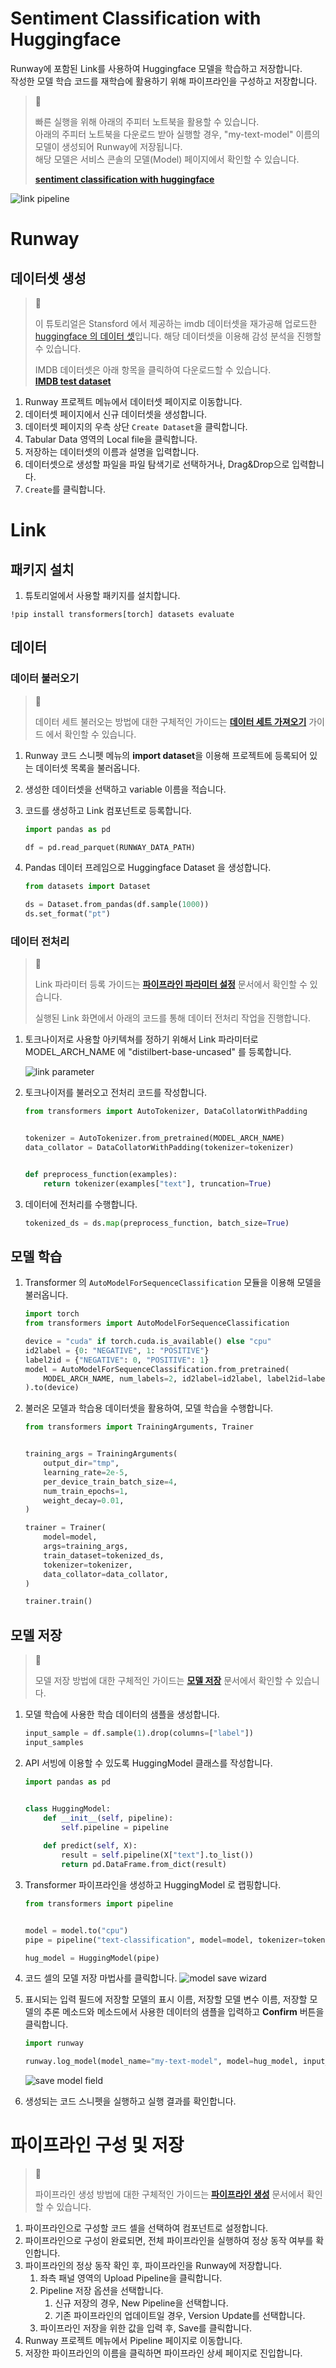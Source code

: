 # Sentiment Classification with Huggingface

Runway에 포함된 Link를 사용하여 Huggingface 모델을 학습하고 저장합니다.  
작성한 모델 학습 코드를 재학습에 활용하기 위해 파이프라인을 구성하고 저장합니다.

> 📘 
> 
> 빠른 실행을 위해 아래의 주피터 노트북을 활용할 수 있습니다.  
> 아래의 주피터 노트북을 다운로드 받아 실행할 경우, "my-text-model" 이름의 모델이 생성되어 Runway에 저장됩니다.  
> 해당 모델은 서비스 콘솔의 모델(Model) 페이지에서 확인할 수 있습니다.
> 
> **[sentiment classification with huggingface](https://drive.google.com/uc?export=download&id=1lbONDH69PuaJXrlxed3P6UlCfLAWaoqo)**

![link pipeline](image/link_pipeline.png)


# Runway

## 데이터셋 생성

> 📘 
> 
> 이 튜토리얼은 Stansford 에서 제공하는 imdb 데이터셋을 재가공해 업로드한 [huggingface 의 데이터 셋](https://huggingface.co/datasets/imdb/tree/refs%2Fconvert%2Fparquet/plain_text)입니다. 해당 데이터셋을 이용해 감성 분석을 진행할 수 있습니다.
>
> IMDB 데이터셋은 아래 항목을 클릭하여 다운로드할 수 있습니다.  
> **[IMDB test dataset](https://drive.google.com/uc?export=download&id=1QlIzPfOw_b0xXnXM6rxnW3Vbr-VDm0At)**

1. Runway 프로젝트 메뉴에서 데이터셋 페이지로 이동합니다.
2. 데이터셋 페이지에서 신규 데이터셋을 생성합니다.
3. 데이터셋 페이지의 우측 상단 `Create Dataset`을 클릭합니다.
4. Tabular Data 영역의 Local file을 클릭합니다.
5. 저장하는 데이터셋의 이름과 설명을 입력합니다.
6. 데이터셋으로 생성할 파일을 파일 탐색기로 선택하거나, Drag&Drop으로 입력합니다.
7. `Create`를 클릭합니다.

# Link

## 패키지 설치

1. 튜토리얼에서 사용할 패키지를 설치합니다.

```Text Python
!pip install transformers[torch] datasets evaluate
```

## 데이터

### 데이터 불러오기

> 📘 
> 
> 데이터 세트 불러오는 방법에 대한 구체적인 가이드는 **[데이터 세트 가져오기](https://docs.mrxrunway.ai/docs/데이터-세트-가져오기)** 가이드 에서 확인할 수 있습니다.

1. Runway 코드 스니펫 메뉴의 **import dataset**을 이용해 프로젝트에 등록되어 있는 데이터셋 목록을 불러옵니다.
2. 생성한 데이터셋을 선택하고 variable 이름을 적습니다.
3. 코드를 생성하고 Link 컴포넌트로 등록합니다.

    ```python
    import pandas as pd

    df = pd.read_parquet(RUNWAY_DATA_PATH)
    ```
4. Pandas 데이터 프레임으로 Huggingface Dataset 을 생성합니다.

    ```python
    from datasets import Dataset

    ds = Dataset.from_pandas(df.sample(1000))
    ds.set_format("pt")
    ```

### 데이터 전처리

> 📘 
> 
> Link 파라미터 등록 가이드는 **[파이프라인 파라미터 설정](https://dash.readme.com/project/makinarocks-runway/docs/파이프라인-파라미터-설정)** 문서에서 확인할 수 있습니다.
> 
> 실행된 Link 화면에서 아래의 코드를 통해 데이터 전처리 작업을 진행합니다.

1. 토크나이저로 사용할 아키텍쳐를 정하기 위해서 Link 파라미터로 MODEL_ARCH_NAME 에 "distilbert-base-uncased" 를 등록합니다.

    ![link parameter](image/link_parameter.png)

2. 토크나이저를 불러오고 전처리 코드를 작성합니다.

    ```python
    from transformers import AutoTokenizer, DataCollatorWithPadding


    tokenizer = AutoTokenizer.from_pretrained(MODEL_ARCH_NAME)
    data_collator = DataCollatorWithPadding(tokenizer=tokenizer)


    def preprocess_function(examples):
        return tokenizer(examples["text"], truncation=True)
    ```

3. 데이터에 전처리를 수행합니다.

    ```python
    tokenized_ds = ds.map(preprocess_function, batch_size=True)
    ```

## 모델 학습

1. Transformer 의 `AutoModelForSequenceClassification` 모듈을 이용해 모델을 불러옵니다.

    ```python
    import torch
    from transformers import AutoModelForSequenceClassification

    device = "cuda" if torch.cuda.is_available() else "cpu"
    id2label = {0: "NEGATIVE", 1: "POSITIVE"}
    label2id = {"NEGATIVE": 0, "POSITIVE": 1}
    model = AutoModelForSequenceClassification.from_pretrained(
        MODEL_ARCH_NAME, num_labels=2, id2label=id2label, label2id=label2id
    ).to(device)
    ```
2. 불러온 모델과 학습용 데이터셋을 활용하여, 모델 학습을 수행합니다.

    ```python
    from transformers import TrainingArguments, Trainer


    training_args = TrainingArguments(
        output_dir="tmp",
        learning_rate=2e-5,
        per_device_train_batch_size=4,
        num_train_epochs=1,
        weight_decay=0.01,
    )

    trainer = Trainer(
        model=model,
        args=training_args,
        train_dataset=tokenized_ds,
        tokenizer=tokenizer,
        data_collator=data_collator,
    )

    trainer.train()
    ```

## 모델 저장

> 📘 
> 
> 모델 저장 방법에 대한 구체적인 가이드는 **[모델 저장](https://docs.mrxrunway.ai/docs/%EB%AA%A8%EB%8D%B8-%EC%A0%80%EC%9E%A5)** 문서에서 확인할 수 있습니다.

1. 모델 학습에 사용한 학습 데이터의 샘플을 생성합니다.

    ```python
    input_sample = df.sample(1).drop(columns=["label"])
    input_samples
    ```
2. API 서빙에 이용할 수 있도록 HuggingModel 클래스를 작성합니다.

    ```python
    import pandas as pd


    class HuggingModel:
        def __init__(self, pipeline):
            self.pipeline = pipeline
        
        def predict(self, X):
            result = self.pipeline(X["text"].to_list())
            return pd.DataFrame.from_dict(result)
    ```
3. Transformer 파이프라인을 생성하고 HuggingModel 로 랩핑합니다.

    ```python
    from transformers import pipeline


    model = model.to("cpu")
    pipe = pipeline("text-classification", model=model, tokenizer=tokenizer)

    hug_model = HuggingModel(pipe)
    ```
4. 코드 셀의 모델 저장 마법사를 클릭합니다.
    ![model save wizard](image/model_save_wizard.png)

5. 표시되는 입력 필드에 저장할 모델의 표시 이름, 저장할 모델 변수 이름, 저장할 모델의 추론 메소드와 메소드에서 사용한 데이터의 샘플을 입력하고 **Confirm** 버튼을 클릭합니다.  

    ```python
    import runway

    runway.log_model(model_name="my-text-model", model=hug_model, input_samples={"predict": input_sample})
    ```

    ![save model field](image/save_model_field.png)

6. 생성되는 코드 스니펫을 실행하고 실행 결과를 확인합니다.

# 파이프라인 구성 및 저장

> 📘 
> 
> 파이프라인 생성 방법에 대한 구체적인 가이드는 **[파이프라인 생성](https://docs.mrxrunway.ai/docs/파이프라인-생성)** 문서에서 확인할 수 있습니다.

1. 파이프라인으로 구성할 코드 셀을 선택하여 컴포넌트로 설정합니다.
2. 파이프라인으로 구성이 완료되면, 전체 파이프라인을 실행하여 정상 동작 여부를 확인합니다.
3. 파이프라인의 정상 동작 확인 후, 파이프라인을 Runway에 저장합니다.
    1. 좌측 패널 영역의 Upload Pipeline을 클릭합니다.
    2. Pipeline 저장 옵션을 선택합니다.
        1. 신규 저장의 경우, New Pipeline을 선택합니다.
        2. 기존 파이프라인의 업데이트일 경우, Version Update를 선택합니다.
    3. 파이프라인 저장을 위한 값을 입력 후, Save를 클릭합니다.
4. Runway 프로젝트 메뉴에서 Pipeline 페이지로 이동합니다.
5. 저장한 파이프라인의 이름을 클릭하면 파이프라인 상세 페이지로 진입합니다. 
